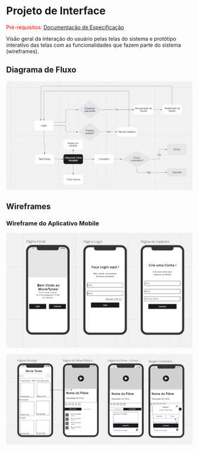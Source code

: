 
# Projeto de Interface

<span style="color:red">Pré-requisitos: <a href="2-Especificação do Projeto.md"> Documentação de Especificação</a></span>

Visão geral da interação do usuário pelas telas do sistema e protótipo interativo das telas com as funcionalidades que fazem parte do sistema (wireframes).


## Diagrama de Fluxo


![Diagrama de Fluxo](https://github.com/ICEI-PUC-Minas-PMV-ADS/MovieTunes/blob/main/docs/Captura%20de%20tela%202023-10-03%20202739.png)

## Wireframes

### Wireframe do Aplicativo Mobile

![docs/img/Captura de tela 2023-09-26 212659.png](https://github.com/ICEI-PUC-Minas-PMV-ADS/MovieTunes/blob/main/docs/img/Captura%20de%20tela%202023-09-26%20212659.png)

![docs/Captura de tela 2023-09-26 212729.png](https://github.com/ICEI-PUC-Minas-PMV-ADS/MovieTunes/blob/main/docs/Captura%20de%20tela%202023-09-26%20212729.png)
